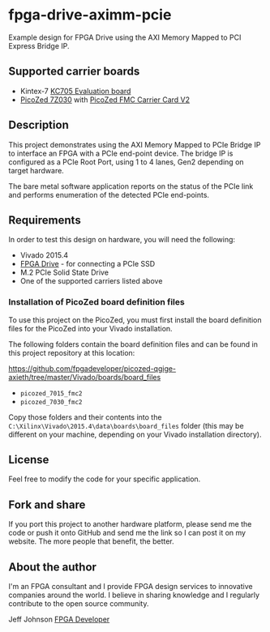 fpga-drive-aximm-pcie
=====================

Example design for FPGA Drive using the AXI Memory Mapped to PCI Express Bridge IP.

## Supported carrier boards

* Kintex-7 [KC705 Evaluation board](http://www.xilinx.com/products/boards-and-kits/ek-k7-kc705-g.html "KC705 Evaluation board")
* [PicoZed 7Z030](http://zedboard.org/product/picozed "PicoZed") with [PicoZed FMC Carrier Card V2](http://picozed.org/product/picozed-fmc-carrier-card-v2 "PicoZed FMC Carrier Card V2")

## Description

This project demonstrates using the AXI Memory Mapped to PCIe Bridge IP
to interface an FPGA with a PCIe end-point device. The bridge IP is configured
as a PCIe Root Port, using 1 to 4 lanes, Gen2 depending on target hardware.

The bare metal software application reports on the status of the PCIe link and 
performs enumeration of the detected PCIe end-points.

## Requirements

In order to test this design on hardware, you will need the following:

* Vivado 2015.4
* [FPGA Drive](http://fpgadrive.com "FPGA Drive") - for connecting a PCIe SSD
* M.2 PCIe Solid State Drive
* One of the supported carriers listed above

### Installation of PicoZed board definition files

To use this project on the PicoZed, you must first install the board definition files
for the PicoZed into your Vivado installation.

The following folders contain the board definition files and can be found in this project repository at this location:

https://github.com/fpgadeveloper/picozed-qgige-axieth/tree/master/Vivado/boards/board_files

* `picozed_7015_fmc2`
* `picozed_7030_fmc2`

Copy those folders and their contents into the `C:\Xilinx\Vivado\2015.4\data\boards\board_files` folder (this may
be different on your machine, depending on your Vivado installation directory).

## License

Feel free to modify the code for your specific application.

## Fork and share

If you port this project to another hardware platform, please send me the
code or push it onto GitHub and send me the link so I can post it on my
website. The more people that benefit, the better.

## About the author

I'm an FPGA consultant and I provide FPGA design services to innovative
companies around the world. I believe in sharing knowledge and
I regularly contribute to the open source community.

Jeff Johnson
[FPGA Developer](http://www.fpgadeveloper.com "FPGA Developer")